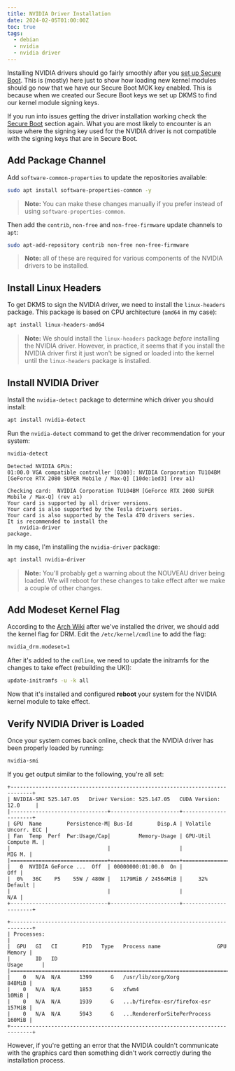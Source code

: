 ```yaml
---
title: NVIDIA Driver Installation
date: 2024-02-05T01:00:00Z
toc: true
tags:
  - debian
  - nvidia
  - nvidia driver
---
```


Installing NVIDIA drivers should go fairly smoothly after you
[set up Secure Boot](./1-secure-boot.md). This is (mostly) here just to show how
loading new kernel modules should go now that we have our Secure Boot MOK key enabled. This is because when we created
our Secure Boot keys we set up DKMS to find our kernel module signing keys.

<!--more-->

If you run into issues getting the driver installation working check the
[Secure Boot](./1-secure-boot.md) section again. What you are most likely to encounter
is an issue where the signing key used for the NVIDIA driver is not compatible with the signing keys that are in
Secure Boot.

## Add Package Channel

Add `software-common-properties` to update the repositories available:

```bash
sudo apt install software-properties-common -y
```

> **Note:** You can make these changes manually if you prefer instead of using `software-properties-common`.

Then add the `contrib`, `non-free` and `non-free-firmware` update channels to `apt`:

```bash
sudo apt-add-repository contrib non-free non-free-firmware
```

> **Note:** all of these are required for various components of the NVIDIA drivers to be installed.

## Install Linux Headers

To get DKMS to sign the NVIDIA driver, we need to install the `linux-headers` package. This package is based on CPU
architecture (`amd64` in my case):

```bash
apt install linux-headers-amd64
```

> **Note:** We should install the `linux-headers` package _before_ installing the NVIDIA driver. However, in practice,
> it seems that if you install the NVIDIA driver first it just won't be signed or loaded into the kernel until the
> `linux-headers` package is installed.

## Install NVIDIA Driver

Install the `nvidia-detect` package to determine which driver you should install:

```bash
apt install nvidia-detect
```

Run the `nvidia-detect` command to get the driver recommendation for your system:

```bash
nvidia-detect
```

```output
Detected NVIDIA GPUs:
01:00.0 VGA compatible controller [0300]: NVIDIA Corporation TU104BM [GeForce RTX 2080 SUPER Mobile / Max-Q] [10de:1ed3] (rev a1)

Checking card:  NVIDIA Corporation TU104BM [GeForce RTX 2080 SUPER Mobile / Max-Q] (rev a1)
Your card is supported by all driver versions.
Your card is also supported by the Tesla drivers series.
Your card is also supported by the Tesla 470 drivers series.
It is recommended to install the
    nvidia-driver
package.
```

In my case, I'm installing the `nvidia-driver` package:

```bash
apt install nvidia-driver
```

> **Note:** You'll probably get a warning about the NOUVEAU driver being loaded. We will reboot for these changes to
> take effect after we make a couple of other changes.

## Add Modeset Kernel Flag

According to the [Arch Wiki](https://wiki.archlinux.org/title/NVIDIA) after we've installed the driver, we should add
the kernel flag for DRM. Edit the `/etc/kernel/cmdline` to add the flag:

```bash
nvidia_drm.modeset=1
```

After it's added to the `cmdline`, we need to update the initramfs for the changes to take effect (rebuilding the UKI):

```bash
update-initramfs -u -k all
```

Now that it's installed and configured **reboot** your system for the NVIDIA kernel module to take effect.

## Verify NVIDIA Driver is Loaded

Once your system comes back online, check that the NVIDIA driver has been properly loaded by running:

```bash
nvidia-smi
```

If you get output similar to the following, you're all set:

```output
+-----------------------------------------------------------------------------+
| NVIDIA-SMI 525.147.05   Driver Version: 525.147.05   CUDA Version: 12.0     |
|-------------------------------+----------------------+----------------------+
| GPU  Name        Persistence-M| Bus-Id        Disp.A | Volatile Uncorr. ECC |
| Fan  Temp  Perf  Pwr:Usage/Cap|         Memory-Usage | GPU-Util  Compute M. |
|                               |                      |               MIG M. |
|===============================+======================+======================|
|   0  NVIDIA GeForce ...  Off  | 00000000:01:00.0  On |                  Off |
|  0%   36C    P5    55W / 480W |   1179MiB / 24564MiB |     32%      Default |
|                               |                      |                  N/A |
+-------------------------------+----------------------+----------------------+

+-----------------------------------------------------------------------------+
| Processes:                                                                  |
|  GPU   GI   CI        PID   Type   Process name                  GPU Memory |
|        ID   ID                                                   Usage      |
|=============================================================================|
|    0   N/A  N/A      1399      G   /usr/lib/xorg/Xorg                848MiB |
|    0   N/A  N/A      1853      G   xfwm4                              10MiB |
|    0   N/A  N/A      1939      G   ...b/firefox-esr/firefox-esr      157MiB |
|    0   N/A  N/A      5943      G   ...RendererForSitePerProcess      160MiB |
+-----------------------------------------------------------------------------+
```

However, if you're getting an error that the NVIDIA couldn't communicate with the graphics card then something didn't
work correctly during the installation process.
